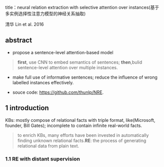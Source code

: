 title：neural relation extraction with selective attention over instances(基于多实例选择性注意力模型的神经关系抽取)

清华 Lin et al. 2016
## abstract
+ propose a sentence-level attention-based model 
> **first**, use CNN to embed semantics of sentences; **then**,bulid sentence-level attention over multiple instances.

+ make full use of informative sentences; reduce the influence of wrong labelled instances effectively.

+ souce code: https://github.com/thunlp/NRE.
## 1 introduction
KBs: mostly compose of relational facts with triple format, like(Microsoft, founder, Bill Gates); incomplete to contain infinite real-world 
facts.
> to enrich KBs, many efforts have been invested in automatically finding unknown relational facts.**RE**: the process of generating
relational data from plain text.
### 1.1 RE with distant supervision
